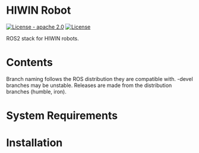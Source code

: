 # HIWIN Robot

[![License - apache 2.0](https://img.shields.io/:license-Apache%202.0-yellowgreen.svg)](https://opensource.org/licenses/Apache-2.0)
[![License](https://img.shields.io/badge/License-BSD%203--Clause-blue.svg)](https://opensource.org/licenses/BSD-3-Clause)

ROS2 stack for HIWIN robots.

# Contents
Branch naming follows the ROS distribution they are compatible with. -devel branches may be unstable. Releases are made from the distribution branches (humble, iron).

# System Requirements

# Installation

